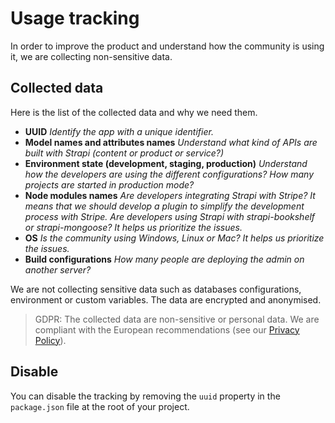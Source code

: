 # Usage tracking

In order to improve the product and understand how the community is using it, we are collecting non-sensitive data.

## Collected data
Here is the list of the collected data and why we need them.

- **UUID**
  *Identify the app with a unique identifier.*
- **Model names and attributes names**
  *Understand what kind of APIs are built with Strapi (content or product or service?)*
- **Environment state (development, staging, production)**
  *Understand how the developers are using the different configurations? How many projects are started in production mode?*
- **Node modules names**
  *Are developers integrating Strapi with Stripe? It means that we should develop a plugin to simplify the development process with Stripe.
  Are developers using Strapi with strapi-bookshelf or strapi-mongoose? It helps us prioritize the issues.*
- **OS**
  *Is the community using Windows, Linux or Mac? It helps us prioritize the issues.*
- **Build configurations**
  *How many people are deploying the admin on another server?*

We are not collecting sensitive data such as databases configurations, environment or custom variables. The data are encrypted and anonymised.

> GDPR: The collected data are non-sensitive or personal data. We are compliant with the European recommendations (see our [Privacy Policy](https://strapi.io/privacy)).

## Disable

You can disable the tracking by removing the `uuid` property in the `package.json` file at the root of your project.

